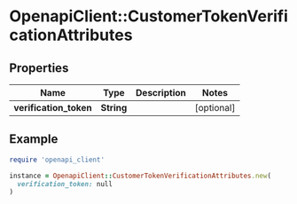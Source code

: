 # OpenapiClient::CustomerTokenVerificationAttributes

## Properties

| Name | Type | Description | Notes |
| ---- | ---- | ----------- | ----- |
| **verification_token** | **String** |  | [optional] |

## Example

```ruby
require 'openapi_client'

instance = OpenapiClient::CustomerTokenVerificationAttributes.new(
  verification_token: null
)
```


